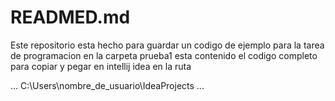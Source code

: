 #  READMED.md

Este  repositorio  esta hecho para guardar un codigo de  ejemplo  para la tarea de programacion
en la carpeta prueba1 esta contenido el codigo completo para copiar y pegar en intellij idea en la ruta 

...
C:\Users\nombre_de_usuario\IdeaProjects
...

